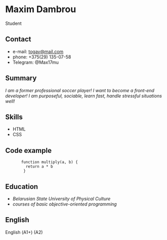 # Maxim Dambrou

  Student

## Contact

  * e-mail: togav@mail.com
  * phone: +375(29) 135-07-58
  * Telegram: @Max17mu

## Summary

  *I am a former professional soccer player! I want to become a front-end developer! I am purposeful, sociable, learn fast, handle stressful situations well!*

## Skills 

  * HTML
  * CSS


## Code example
```
       function multiply(a, b) {
         return a * b
        }
```
## Education

  * *Belarusian State University of Physical Culture*
  * *courses of basic objective-oriented programming*

## English

  English (А1+) (A2)